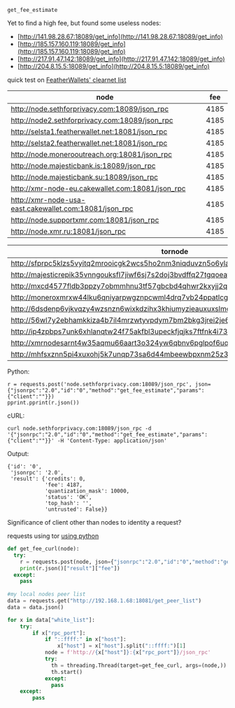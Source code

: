 ```
get_fee_estimate
```

Yet to find a high fee, but found some useless nodes:    
- [http://141.98.28.67:18089/get_info](http://141.98.28.67:18089/get_info)    
- [http://185.157.160.119:18089/get_info](http://185.157.160.119:18089/get_info)   
- [http://217.91.47.142:18089/get_info](http://217.91.47.142:18089/get_info)
- [http://204.8.15.5:18089/get_info](http://204.8.15.5:18089/get_info)

quick test on [FeatherWallets' clearnet list](https://github.com/feather-wallet/feather/blob/d379262a78af4f846949684e310ed5acf2354025/src/assets/nodes.json#L18) 

node | fee
---|---
http://node.sethforprivacy.com:18089/json_rpc | 4185
http://node2.sethforprivacy.com:18089/json_rpc | 4185
http://selsta1.featherwallet.net:18081/json_rpc | 4185
http://selsta2.featherwallet.net:18081/json_rpc | 4185
http://node.monerooutreach.org:18081/json_rpc | 4185
http://node.majesticbank.is:18089/json_rpc | 4185
http://node.majesticbank.su:18089/json_rpc | 4185
http://xmr-node-eu.cakewallet.com:18081/json_rpc | 4185
http://xmr-node-usa-east.cakewallet.com:18081/json_rpc | 4185
http://node.supportxmr.com:18081/json_rpc | 4185
http://node.xmr.ru:18081/json_rpc | 4185

tornode | fee
---|---
http://sfprpc5klzs5vyitq2mrooicgk2wcs5ho2nm3niqduvzn5o6ylaslaqd.onion:18089/json_rpc | 4185
http://majesticrepik35vnngouksfl7jiwf6sj7s2doj3bvdffq27tgqoeayd.onion:18089/json_rpc | 4185
http://mxcd4577fldb3ppzy7obmmhnu3tf57gbcbd4qhwr2kxyjj2qi3dnbfqd.onion:18081/json_rpc | 4185
http://moneroxmrxw44lku6qniyarpwgznpcwml4drq7vb24ppatlcg4kmxpqd.onion:18089/json_rpc | 4185
http://6dsdenp6vjkvqzy4wzsnzn6wixkdzihx3khiumyzieauxuxslmcaeiad.onion:18081/json_rpc | 4185
http://56wl7y2ebhamkkiza4b7il4mrzwtyvpdym7bm2bkg3jrei2je646k3qd.onion:18089/json_rpc | 4185
http://ip4zpbps7unk6xhlanqtw24f75akfbl3upeckfjqjks7ftfnk4i73oid.onion:18081/json_rpc | 4185
http://xmrnodesarnt4w35aqmu66aart3o324yw6qbnv6pglpof6uqaydzk5id.onion:18081/json_rpc | 4185
http://mhfsxznn5pi4xuxohj5k7unqp73sa6d44mbeewbpxnm25z3wzfogcfyd.onion:18081/json_rpc | 4185

Python:
```
r = requests.post('node.sethforprivacy.com:18089/json_rpc', json={"jsonrpc":"2.0","id":"0","method":"get_fee_estimate","params":{"client":""}})
pprint.pprint(r.json())
```

cURL:
```
curl node.sethforprivacy.com:18089/json_rpc -d '{"jsonrpc":"2.0","id":"0","method":"get_fee_estimate","params":{"client":""}}' -H 'Content-Type: application/json'
```

Output:
```
{'id': '0',
 'jsonrpc': '2.0',
 'result': {'credits': 0,
            'fee': 4187,
            'quantization_mask': 10000,
            'status': 'OK',
            'top_hash': '',
            'untrusted': False}}
```

Significance of client other than nodes to identity a request?


requests using tor [using python](https://stackoverflow.com/questions/30286293/make-requests-using-python-over-tor)



```python
def get_fee_curl(node):
  try:
    r = requests.post(node, json={"jsonrpc":"2.0","id":"0","method":"get_fee_estimate","params":{"client":""}}, timeout=5)
    print(r.json()["result"]["fee"])
  except:
    pass
   
#my local nodes peer list
data = requests.get("http://192.168.1.68:18081/get_peer_list")
data = data.json()

for x in data["white_list"]:
    try:
        if x["rpc_port"]:
            if "::ffff:" in x["host"]:
                x["host"] = x["host"].split("::ffff:")[1]
            node = f'http://{x["host"]}:{x["rpc_port"]}/json_rpc'
            try:
              th = threading.Thread(target=get_fee_curl, args=(node,))
              th.start()
            except:
              pass
    except:
        pass
```

